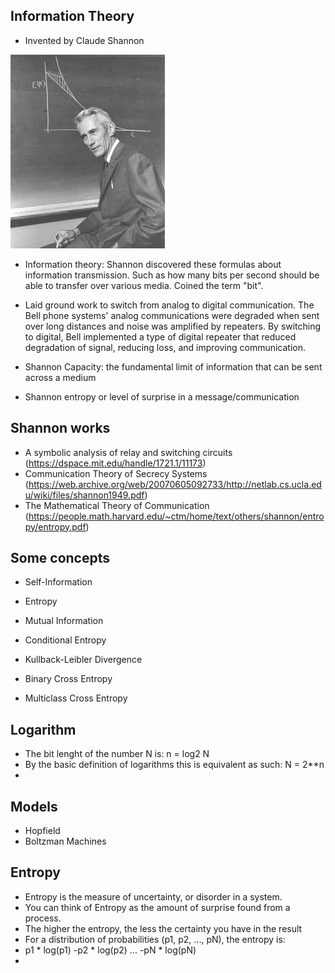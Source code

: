 ## Information Theory

* Invented by Claude Shannon

![shannon](shannon.gif)

* Information theory: Shannon discovered these formulas about information transmission. Such as how many bits per second should be able to transfer over various media. Coined the term "bit".

* Laid ground work to switch from analog to digital communication. The Bell phone systems' analog communications were degraded when sent over long distances and noise was amplified by repeaters. By switching to digital, Bell implemented a type of digital repeater that reduced degradation of signal, reducing loss, and improving communication. 

* Shannon Capacity: the fundamental limit of information that can be sent across a medium

* Shannon entropy or level of surprise in a message/communication

## Shannon works

* A symbolic analysis of relay and switching circuits (https://dspace.mit.edu/handle/1721.1/11173)
* Communication Theory of Secrecy Systems (https://web.archive.org/web/20070605092733/http://netlab.cs.ucla.edu/wiki/files/shannon1949.pdf)
* The Mathematical Theory of Communication (https://people.math.harvard.edu/~ctm/home/text/others/shannon/entropy/entropy.pdf)

## Some concepts

* Self-Information

* Entropy

* Mutual Information

* Conditional Entropy

* Kullback-Leibler Divergence

* Binary Cross Entropy

* Multiclass Cross Entropy

## Logarithm

* The bit lenght of the number N is: n = log2 N
* By the basic definition of logarithms this is equivalent as such: N = 2**n
* 

## Models

* Hopfield
* Boltzman Machines

## Entropy

* Entropy is the measure of uncertainty, or disorder in a system.
* You can think of Entropy as the amount of surprise found from a process.
* The higher the entropy, the less the certainty you have in the result
* For a distribution of probabilities (p1, p2, ..., pN), the entropy is:
* p1 * log(p1) -p2 * log(p2) ... -pN * log(pN)
* 
